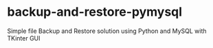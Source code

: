 # backup-and-restore-pymysql
Simple file Backup and Restore solution using Python and MySQL with TKinter GUI
